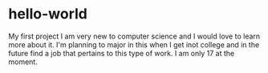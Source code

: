 # hello-world
My first project 
I am very new to computer science and I would love to learn more about it. I'm planning to major in this when I get inot college and in the future find a job that pertains to this type of work. I am only 17 at the moment. 
